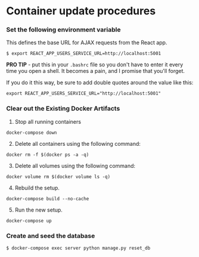 # Container update procedures
### Set the following environment variable

This defines the base URL for AJAX requests from the React app. 
 
```
$ export REACT_APP_USERS_SERVICE_URL=http://localhost:5001
```
**PRO TIP** - put this in your `.bashrc` file so you don't have to enter it every time you open a shell. It becomes a pain, and I promise that you'll forget.

If you do it this way, be sure to add double quotes around the value like this:
```
export REACT_APP_USERS_SERVICE_URL="http://localhost:5001"
```

### Clear out the Existing Docker Artifacts

1. Stop all running containers
```
docker-compose down
```

2. Delete all containers using the following command:
```
docker rm -f $(docker ps -a -q)
```

3. Delete all volumes using the following command:
```
docker volume rm $(docker volume ls -q)
```

4. Rebuild the setup.
```
docker-compose build --no-cache 
```

5. Run the new setup.
```
docker-compose up
```

### Create and seed the database

```
$ docker-compose exec server python manage.py reset_db
```

